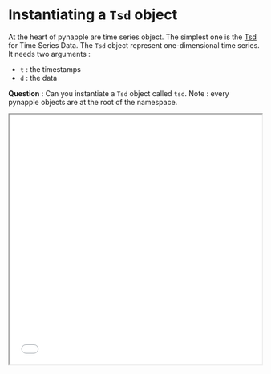 # Instantiating a `Tsd` object

At the heart of pynapple are time series object. The simplest one is the 
[Tsd](https://pynapple.org/generated/pynapple.Tsd.html#pynapple.Tsd) for
Time Series Data. 
The `Tsd` object represent one-dimensional time series. It needs two arguments :

- `t` : the timestamps
- `d` : the data

**Question** : Can you instantiate a `Tsd` object called `tsd`. Note : every pynapple
objects are at the root of the namespace.


<iframe 
    src="../_static/box.html" 
    width="100%" 
    height="500px">
</iframe>

